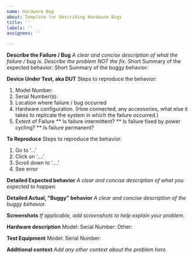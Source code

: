 ```yaml
---
name: Hardware Bug
about: Template for Describing Hardware Bugs
title: ''
labels: ''
assignees: ''

---
```


**Describe the Failure / Bug**
_A clear and concise description of what the failure / bug is. Describe the problem NOT the fix._
Short Summary of the expected behavior:
Short Summary of the buggy behavior:
 
 
**Device Under Test, aka DUT**
Steps to reproduce the behavior:
1. Model Number:
2. Serial Number(s):
3. Location where failure / bug occurred
4. Hardware configuration. (How connected, any accessories, what else it takes to replicate the system in which the failure occurred.)
5. Extent of Failure
** Is failure intermittent?
** Is failure fixed by power cycling?
** Is failure permanent?
 
 
**To Reproduce**
Steps to reproduce the behavior:
1. Go to '...'
2. Click on '....'
3. Scroll down to '....'
4. See error
 
 
**Detailed Expected behavior**
_A clear and concise description of what you expected to happen._
 
 
**Detailed Actual, "Buggy" behavior**
_A clear and concise description of the buggy behavior._
 
 
**Screenshots**
_If applicable, add screenshots to help explain your problem._
 
 
**Hardware description**
Model:
Serial Number:
Other:
 
 
**Test Equipment**
Model:
Serial Number:
 
 
**Additional context**
_Add any other context about the problem here._
